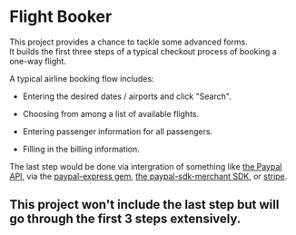 # Flight Booker

This project provides a chance to tackle some advanced forms.  
It builds the first three steps of a typical checkout process of booking a one-way flight.

A typical airline booking flow includes:

* Entering the desired dates / airports and click "Search".

* Choosing from among a list of available flights.

* Entering passenger information for all passengers.

* Filling in the billing information.
   
The last step would be done via intergration of something like
 [the Paypal API](https://www.smashingmagazine.com/2011/09/getting-started-with-the-paypal-api/), via the [paypal-express gem](https://github.com/nov/paypal-express), [the paypal-sdk-merchant SDK](https://www.tommyblue.it/2013/07/02/paypal-express-checkout-with-ruby-on-rails-and-paypal-sdk-merchant/), or [stripe](https://docs.stripe.com/checkout/quickstart).  

## This project won't include the last step but will go through the first 3 steps extensively.